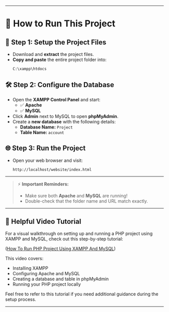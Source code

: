 
---

# 🚀 How to Run This Project

## 📁 Step 1: Setup the Project Files
- Download and **extract** the project files.
- **Copy and paste** the entire project folder into:
  ```
  C:\xampp\htdocs
  ```

## 🛠️ Step 2: Configure the Database
- Open the **XAMPP Control Panel** and start:
  - ✅ **Apache**
  - ✅ **MySQL**
- Click **Admin** next to MySQL to open **phpMyAdmin**.
- Create a **new database** with the following details:
  - **Database Name:** `Project`
  - **Table Name:** `account`

## 🌐 Step 3: Run the Project
- Open your web browser and visit:
  ```
  http://localhost/website/index.html
  ```

---

> ⚡ **Important Reminders:**  
> - Make sure both **Apache** and **MySQL** are running!  
> - Double-check that the folder name and URL match exactly.

---

## 🎥 Helpful Video Tutorial

For a visual walkthrough on setting up and running a PHP project using XAMPP and MySQL, check out this step-by-step tutorial:

 ([How To Run PHP Project Using XAMPP And MySQL]([https://www.youtube.com/watch?v=JemC0AEbLd0&utm_source=chatgpt.com](https://www.youtube.com/watch?v=_7MMzZyrmgY&t=876s)))

This video covers:
- Installing XAMPP
- Configuring Apache and MySQL
- Creating a database and table in phpMyAdmin
- Running your PHP project locally

Feel free to refer to this tutorial if you need additional guidance during the setup process.

--- 
